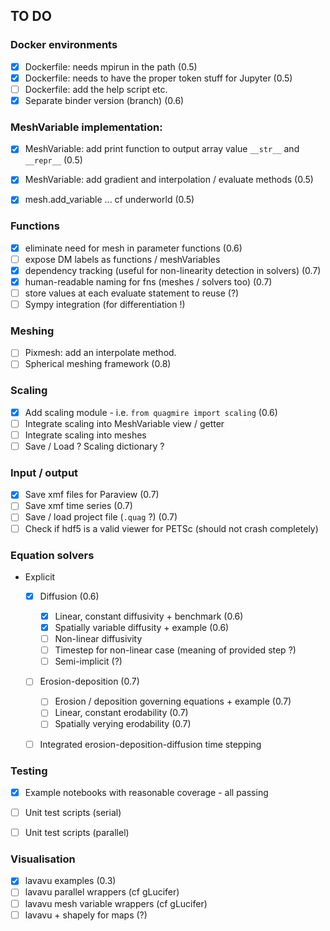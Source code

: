 ## TO DO

### Docker environments

 - [x] Dockerfile:  needs mpirun in the path (0.5)
 - [x] Dockerfile:  needs to have the proper token stuff for Jupyter (0.5)
 - [ ] Dockerfile:  add the help script etc.
 - [x] Separate binder version (branch) (0.6)

### MeshVariable implementation:

 - [x] MeshVariable: add print function to output array value `__str__` and `__repr__` (0.5)
 - [x] MeshVariable: add gradient and interpolation / evaluate methods (0.5)
 - [x] mesh.add_variable ... cf underworld (0.5)


### Functions

 - [x] eliminate need for mesh in parameter functions (0.6)
 - [ ] expose DM labels as functions / meshVariables
 - [x] dependency tracking (useful for non-linearity detection in solvers) (0.7)
 - [x] human-readable naming for fns (meshes / solvers too) (0.7)
 - [ ] store values at each evaluate statement to reuse (?)
 - [ ] Sympy integration (for differentiation !)

### Meshing

 - [ ] Pixmesh: add an interpolate method.
 - [ ] Spherical meshing framework (0.8)

### Scaling

  - [x] Add scaling module - i.e. `from quagmire import scaling`  (0.6)
  - [ ] Integrate scaling into MeshVariable view / getter
  - [ ] Integrate scaling into meshes
  - [ ] Save / Load ? Scaling dictionary ?

### Input / output

 - [x] Save xmf files for Paraview (0.7)
 - [ ] Save xmf time series (0.7)
 - [ ] Save / load project file (`.quag` ?) (0.7)
 - [ ] Check if hdf5 is a valid viewer for PETSc (should not crash completely)

### Equation solvers

  - Explicit
    - [x] Diffusion (0.6)
      - [x] Linear, constant diffusivity + benchmark (0.6)
      - [x] Spatially variable diffusity + example (0.6)
      - [ ] Non-linear diffusivity
      - [ ] Timestep for non-linear case (meaning of provided step ?)
      - [ ] Semi-implicit (?)
    - [ ] Erosion-deposition (0.7)
      - [ ] Erosion / deposition governing equations + example (0.7)
      - [ ] Linear, constant erodability (0.7)
      - [ ] Spatially verying erodability (0.7)
    - [ ] Integrated erosion-deposition-diffusion time stepping


### Testing

  - [x] Example notebooks with reasonable coverage - all passing
  - [ ] Unit test scripts (serial)
  - [ ] Unit test scripts (parallel)


### Visualisation

  - [x] lavavu examples (0.3)
  - [ ] lavavu parallel wrappers (cf gLucifer)
  - [ ] lavavu mesh variable wrappers (cf gLucifer)
  - [ ] lavavu + shapely for maps (?)
